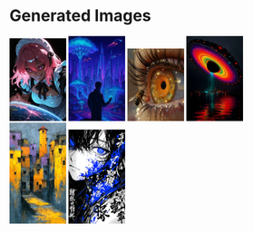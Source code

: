 # Generated Images



<img src="2025_10_03_01_thumb.webp" width="100"/> <img src="2025_10_03_02_thumb.webp" width="100"/> <img src="2025_10_03_03_thumb.webp" width="100"/> <img src="2025_10_03_04_thumb.webp" width="100"/> <img src="2025_10_03_05_thumb.webp" width="100"/> <img src="2025_10_03_06_thumb.webp" width="100"/>